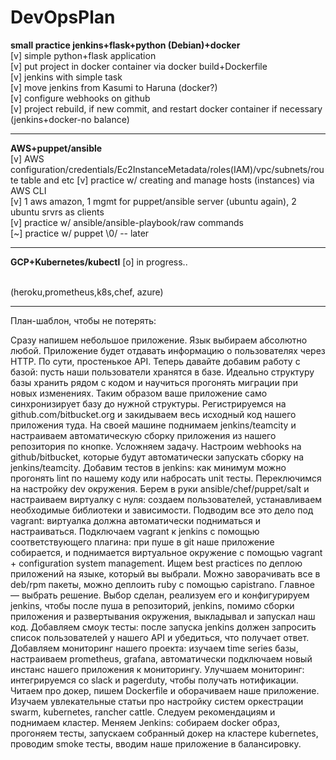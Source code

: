 # DevOpsPlan
<b>small practice jenkins+flask+python (Debian)+docker</b><br/>
[v] simple python+flask application<br/>
[v] put project in docker container via docker build+Dockerfile<br/>
[v] jenkins with simple task <br/>
[v] move jenkins from Kasumi to Haruna (docker?) <br/>
[v] configure webhooks on github<br/>
[v] project rebuild, if new commit, and restart docker container if necessary (jenkins+docker-no balance)<br/>
<hr/>
<b>AWS+puppet/ansible</b> <br/>
[v] AWS configuration/credentials/Ec2InstanceMetadata/roles(IAM)/vpc/subnets/route table and etc
[v] practice w/ creating and manage hosts (instances) via AWS CLI <br/>
[v] 1 aws amazon, 1 mgmt for puppet/ansible server (ubuntu again), 2 ubuntu srvrs as clients <br/>
[v] practice w/ ansible/ansible-playbook/raw commands<br/>
[~] practice w/ puppet \0/ -- later <br/>
<hr/>
<b>GCP+Kubernetes/kubectl</b>
[o] in progress..

<br/>(heroku,prometheus,k8s,chef, azure)<br/>

<hr/>
План-шаблон, чтобы не потерять:

Сразу напишем небольшое приложение. Язык выбираем абсолютно любой. Приложение будет отдавать информацию о пользователях через HTTP. По сути, простенькое API.
Теперь давайте добавим работу с базой: пусть наши пользователи хранятся в базе. Идеально структуру базы хранить рядом с кодом и научиться прогонять миграции при новых изменениях. Таким образом ваше приложение само синхронизирует базу до нужной структуры.
Регистрируемся на github.com/bitbucket.org и закидываем весь исходный код нашего приложения туда.
На своей машине поднимаем jenkins/teamcity и настраиваем автоматическую сборку приложения из нашего репозитория по кнопке.
Усложняем задачу. Настроим webhooks на github/bitbucket, которые будут автоматически запускать сборку на jenkins/teamcity.
Добавим тестов в jenkins: как минимум можно прогонять lint по нашему коду или набросать unit тесты.
Переключимся на настройку dev окружения. Берем в руки ansible/chef/puppet/salt и настраиваем виртуалку с нуля: создаем пользователей, устанавливаем необходимые библиотеки и зависимости.
Подводим все это дело под vagrant: виртуалка должна автоматически подниматься и настраиваться.
Подключаем vagrant к jenkins с помощью соответствующего плагина: при пуше в git наше приложение собирается, и поднимается виртуальное окружение с помощью vagrant + configuration system management.
Ищем best practices по деплою приложений на языке, который вы выбрали. Можно заворачивать все в deb/rpm пакеты, можно деплоить ruby с помощью capistrano. Главное — выбрать решение.
Выбор сделан, реализуем его и конфигурируем jenkins, чтобы после пуша в репозиторий, jenkins, помимо сборки приложения и развертывания окружения, выкладывал и запускал наш код.
Добавляем смоук тесты: после запуска jenkins должен запросить список пользователей у нашего API и убедиться, что получает ответ.
Добавляем мониторинг нашего проекта: изучаем time series базы, настраиваем prometheus, grafana, автоматически подключаем новый инстанс нашего приложения к мониторингу.
Улучшаем мониторинг: интегрируемся со slack и pagerduty, чтобы получать нотификации.
Читаем про докер, пишем Dockerfile и оборачиваем наше приложение.
Изучаем увлекательные статьи про настройку систем оркестрации swarm, kubernetes, rancher cattle. Следуем рекомендациям и поднимаем кластер.
Меняем Jenkins: собираем docker образ, прогоняем тесты, запускаем собранный докер на кластере kubernetes, проводим smoke тесты, вводим наше приложение в балансировку.
